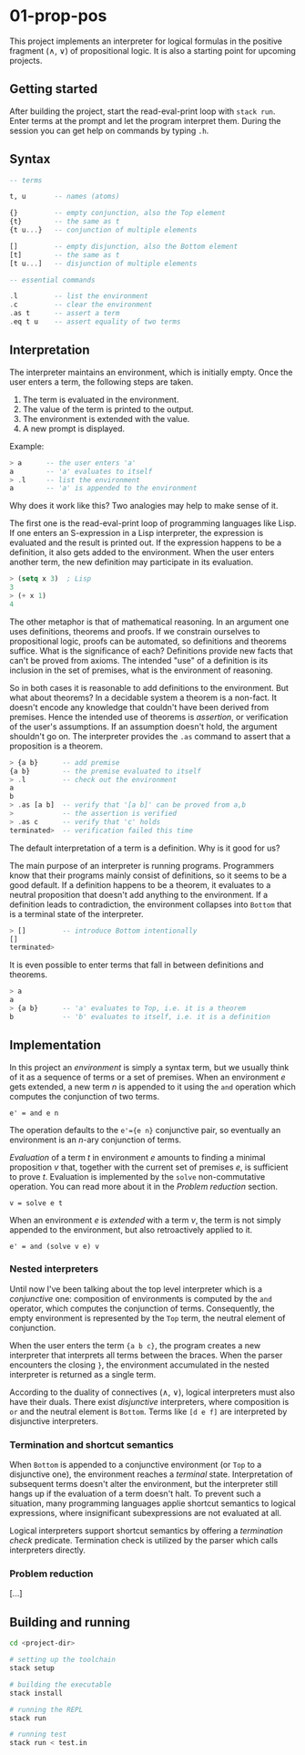 # 01-prop-pos

This project implements an interpreter for logical formulas in the
positive fragment (∧, ∨) of propositional logic.
It is also a starting point for upcoming projects.

## Getting started

After building the project,
start the read-eval-print loop with `stack run`.
Enter terms at the prompt and let the program interpret them.
During the session you can get help on commands by typing `.h`.

## Syntax

~~~haskell
-- terms

t, u       -- names (atoms)

{}         -- empty conjunction, also the Top element
{t}        -- the same as t
{t u...}   -- conjunction of multiple elements

[]         -- empty disjunction, also the Bottom element
[t]        -- the same as t
[t u...]   -- disjunction of multiple elements

-- essential commands

.l         -- list the environment
.c         -- clear the environment
.as t      -- assert a term
.eq t u    -- assert equality of two terms
~~~

## Interpretation

The interpreter maintains an environment, which is initially empty.
Once the user enters a term, the following steps are taken.

1. The term is evaluated in the environment.
2. The value of the term is printed to the output.
3. The environment is extended with the value.
4. A new prompt is displayed.

Example:

~~~haskell
> a      -- the user enters 'a'
a        -- 'a' evaluates to itself
> .l     -- list the environment
a        -- 'a' is appended to the environment
~~~

Why does it work like this? Two analogies may help to make sense of it.

The first one is the read-eval-print loop of programming languages like Lisp.
If one enters an S-expression in a Lisp interpreter, the expression is
evaluated and the result is printed out. If the expression happens to be
a definition, it also gets added to the environment.
When the user enters another term, the new definition may participate in its
evaluation.

~~~ lisp
> (setq x 3)  ; Lisp
3
> (+ x 1)
4
~~~

The other metaphor is that of mathematical reasoning. In an argument one
uses definitions, theorems and proofs. If we constrain ourselves to
propositional logic, proofs can be automated, so definitions and
theorems suffice.
What is the significance of each?
Definitions provide new facts that can't be proved from axioms.
The intended "use" of a definition is its inclusion in the set of premises,
what is the environment of reasoning.

So in both cases it is reasonable to add definitions to the environment.
But what about theorems? In a decidable system a theorem is a non-fact.
It doesn't encode any knowledge that couldn't have been derived
from premises.
Hence the intended use of theorems is *assertion*, or verification
of the user's assumptions.
If an assumption doesn't hold, the argument shouldn't go on.
The interpreter provides the `.as` command to assert that a proposition
is a theorem.

~~~haskell
> {a b}      -- add premise
{a b}        -- the premise evaluated to itself
> .l         -- check out the environment
a
b
> .as [a b]  -- verify that '[a b]' can be proved from a,b
>            -- the assertion is verified
> .as c      -- verify that 'c' holds
terminated>  -- verification failed this time
~~~

The default interpretation of a term is a definition.
Why is it good for us?

The main purpose of an interpreter is running programs.
Programmers know that their programs mainly consist of definitions, so
it seems to be a good default.
If a definition happens to be a theorem, it evaluates to a neutral
proposition that doesn't add anything to the environment.
If a definition leads to contradiction, the environment
collapses into `Bottom` that is a terminal state of the interpreter.

~~~haskell
> []         -- introduce Bottom intentionally
[]
terminated>
~~~

It is even possible to enter terms that fall in between definitions and theorems.

~~~haskell
> a
a
> {a b}      -- 'a' evaluates to Top, i.e. it is a theorem
b            -- 'b' evaluates to itself, i.e. it is a definition
~~~

## Implementation

In this project an *environment* is simply a syntax term,
but we usually think of it as a sequence of terms or a set of premises.
When an environment *e* gets extended, a new term *n* is appended to it using
the `and` operation which computes the conjunction of two terms.

`e' = and e n`

The operation defaults to the `e'={e n}` conjunctive pair, so
eventually an environment is an *n*-ary conjunction of terms.

*Evaluation* of a term *t* in environment *e* amounts to finding a minimal
proposition *v* that, together with the current set of premises *e*,
is sufficient to prove *t*.
Evaluation is implemented by the `solve` non-commutative operation.
You can read more about it in the *Problem reduction* section.

`v = solve e t`

When an environment *e* is *extended* with a term *v*, the term is not simply
appended to the environment, but also retroactively applied to it.

`e' = and (solve v e) v`

### Nested interpreters

Until now I've been talking about the top level interpreter which is a
*conjunctive* one: composition of environments is computed by the `and`
operator, which computes the conjunction of terms.
Consequently, the empty environment is represented by the `Top` term,
the neutral element of conjunction.

When the user enters the term `{a b c}`, the program creates a new
interpreter that interprets all terms between the braces.
When the parser encounters the closing `}`, the environment accumulated in
the nested interpreter is returned as a single term.

According to the duality of connectives  (∧, ∨),
logical interpreters must also have their duals.
There exist *disjunctive* interpreters, where composition is `or` and
the neutral element is `Bottom`. Terms like `[d e f]` are interpreted by
disjunctive interpreters.

### Termination and shortcut semantics

When `Bottom` is appended to a conjunctive environment (or `Top` to a
disjunctive one), the environment reaches a *terminal* state.
Interpretation of subsequent terms doesn't alter the environment,
but the interpreter still hangs up if the evaluation of a term doesn't halt.
To prevent such a situation, many programming languages applie shortcut
semantics to logical expressions, where insignificant subexpressions
are not evaluated at all.

Logical interpreters support shortcut semantics by offering a
*termination check* predicate.
Termination check is utilized by the parser which calls interpreters directly.

### Problem reduction

[...]

## Building and running

~~~sh
cd <project-dir>

# setting up the toolchain
stack setup

# building the executable
stack install

# running the REPL
stack run

# running test
stack run < test.in
~~~

